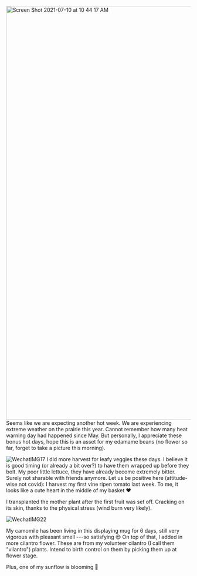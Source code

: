 <img width="1130" alt="Screen Shot 2021-07-10 at 10 44 17 AM" src="https://user-images.githubusercontent.com/79727789/125170418-36f9f300-e16c-11eb-9602-95cfcf7adafe.png">
Seems like we are expecting another hot week. We are experiencing extreme weather on the prairie this year. Cannot remember how many heat warning day had happened since May. 
But personally, I appreciate these bonus hot days, hope this is an asset for my edamame beans (no flower so far, forget to take a picture this morning).

![WechatIMG17](https://user-images.githubusercontent.com/79727789/125170512-9821c680-e16c-11eb-8ce7-1bb63b60d243.jpeg)
I did more harvest for leafy veggies these days. I believe it is good timing (or already a bit over?) to have them wrapped up before they bolt. My poor little lettuce, they have already become extremely bitter.
Surely not sharable with friends anymore. Let us be positive here (attitude-wise not covid): I harvest my first vine ripen tomato last week. To me, it looks like a cute heart in the middle of my basket :heart: 

I transplanted the mother plant after the first fruit was set off. Cracking on its skin, thanks to the physical stress (wind burn very likely).


![WechatIMG22](https://user-images.githubusercontent.com/79727789/125171545-0ddc6100-e172-11eb-98d8-7514007b8a56.jpeg)

My camomile has been living in this displaying mug for 6 days, still very vigorous with pleasant smell ---so satisfying 😌 On top of that, I added in more cilantro flower. These are from my volunteer cilantro  (I call them "vilantro") plants. Intend to birth control on them by picking them up at flower stage. 

Plus, one of my sunflow is blooming 🥰 

